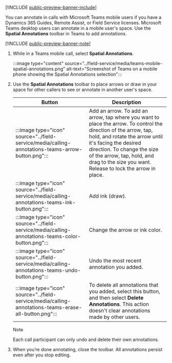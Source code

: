 [!INCLUDE [public-preview-banner-include](../includes/public-preview-banner.md)]

You can annotate in calls with Microsoft Teams mobile users if you have a Dynamics 365 Guides, Remote Assist, or Field Service licenses. Microsoft Teams desktop users can annotate in a mobile user's space. Use the **Spatial Annotations** toolbar in Teams to add annotations.

[!INCLUDE [public-preview-banner-note](../includes/public-preview-note.md)]

1. While in a Teams mobile call, select **Spatial Annotations**.

   :::image type="content" source="../field-service/media/teams-mobile-spatial-annotations.png" alt-text="Screenshot of Teams on a mobile phone showing the Spatial Annotations selection":::

1. Use the **Spatial Annotations** toolbar to place arrows or draw in your space for other callers to see or annotate in another user's space.

   |Button|Description|
   |---------|----------------------------------------------------|
   |:::image type="icon" source="../field-service/media/calling-annotations-teams-arrow-button.png":::| Add an arrow. To add an arrow, tap where you want to place the arrow. To control the direction of the arrow, tap, hold, and rotate the arrow until it's facing the desired direction. To change the size of the arrow, tap, hold, and drag to the size you want. Release to lock the arrow in place.|
   |:::image type="icon" source="../field-service/media/calling-annotations-teams-ink-button.png":::|Add ink (draw).|
   |:::image type="icon" source="../field-service/media/calling-annotations-teams-color-button.png":::|Change the arrow or ink color.|
   |:::image type="icon" source="../field-service/media/calling-annotations-teams-undo-button.png":::|Undo the most recent annotation you added.|
   |:::image type="icon" source="../field-service/media/calling-annotations-teams-erase-all-button.png":::|To delete all annotations that you added, select this button, and then select **Delete Annotations**. This action doesn't clear annotations made by other users.|

   > [!NOTE]
   > Each call participant can only undo and delete their own annotations.

1. When you’re done annotating, close the toolbar. All annotations persist even after you stop editing.